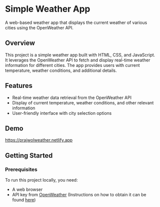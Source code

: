 # Simple Weather App

A web-based weather app that displays the current weather of various cities using the OpenWeather API.

## Overview

This project is a simple weather app built with HTML, CSS, and JavaScript. It leverages the OpenWeather API to fetch and display real-time weather information for different cities. The app provides users with current temperature, weather conditions, and additional details.

## Features

- Real-time weather data retrieval from the OpenWeather API
- Display of current temperature, weather conditions, and other relevant information
- User-friendly interface with city selection options

## Demo
https://prajwolweather.netlify.app

## Getting Started

### Prerequisites

To run this project locally, you need:

- A web browser
- API key from [OpenWeather](https://openweathermap.org/) (Instructions on how to obtain it can be found [here](https://openweathermap.org/appid))



